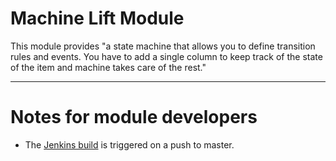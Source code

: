 Machine Lift Module
==================

This module provides "a state machine that allows you to define transition rules and events.  You have to add a single column to keep track of the state of the item and machine takes care of the rest."

---

Notes for module developers
===========================

* The [Jenkins build](https://liftmodules.ci.cloudbees.com/job/machine/) is triggered on a push to master.

